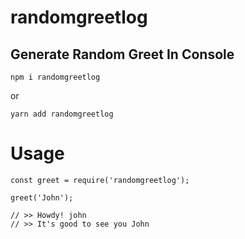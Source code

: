 # randomgreetlog

## Generate Random Greet In Console

```
npm i randomgreetlog
```

or

```
yarn add randomgreetlog
```

# Usage

```
const greet = require('randomgreetlog');

greet('John');

// >> Howdy! john
// >> It's good to see you John
```
